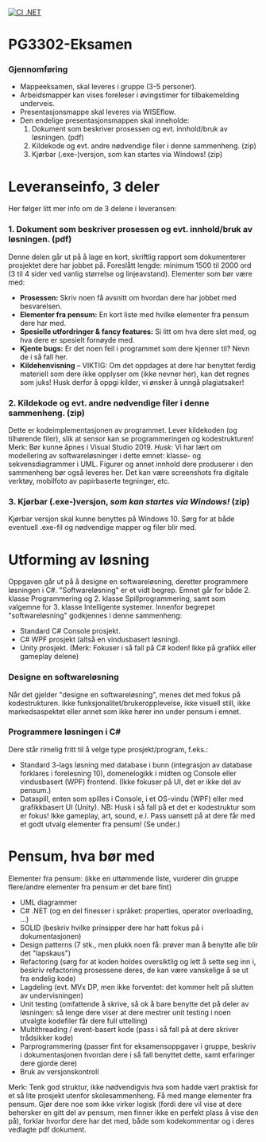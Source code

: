 [![CI .NET](https://github.com/Kohort13/PG3302-Eksamen/actions/workflows/main.yml/badge.svg)](https://github.com/Kohort13/PG3302-Eksamen/actions/workflows/main.yml)
# PG3302-Eksamen
### Gjennomføring
- Mappeeksamen, skal leveres i gruppe (3-5 personer).
- Arbeidsmapper kan vises foreleser i øvingstimer for tilbakemelding underveis.
- Presentasjonsmappe skal leveres via WISEflow.
- Den endelige presentasjonsmappen skal inneholde:
  1. Dokument som beskriver prosessen og evt. innhold/bruk av løsningen. (pdf)
  2. Kildekode og evt. andre nødvendige filer i denne sammenheng. (zip)
  3. Kjørbar (.exe-)versjon, som kan startes via Windows! (zip)

# Leveranseinfo, 3 deler

Her følger litt mer info om de 3 delene i leveransen:
### 1. Dokument som beskriver prosessen og evt. innhold/bruk av løsningen. (pdf)
Denne delen går ut på å lage en kort, skriftlig rapport som dokumenterer prosjektet dere har jobbet på. Foreslått lengde: minimum 1500 til 2000 ord (3 til 4 sider ved vanlig størrelse og linjeavstand).
Elementer som bør være med:
- **Prosessen:** Skriv noen få avsnitt om hvordan dere har jobbet med besvarelsen.
- **Elementer fra pensum:** En kort liste med hvilke elementer fra pensum dere har med.
- **Spesielle utfordringer & fancy features:** Si litt om hva dere slet med, og hva dere er spesielt fornøyde med.
- **Kjente bugs:** Er det noen feil i programmet som dere kjenner til? Nevn de i så fall her.
- **Kildehenvisning** – VIKTIG: Om det oppdages at dere har benyttet ferdig materiell som dere ikke opplyser om (ikke nevner her), kan det regnes som juks! Husk derfor å oppgi kilder, vi ønsker å unngå plagiatsaker!
### 2. Kildekode og evt. andre nødvendige filer i denne sammenheng. (zip)
Dette er kodeimplementasjonen av programmet. Lever kildekoden (og tilhørende filer), slik at sensor kan se programmeringen og kodestrukturen! Merk: Bør kunne åpnes i Visual Studio 2019.
*Husk:* Vi har lært om modellering av softwareløsninger i dette emnet: klasse- og sekvensdiagrammer i UML. Figurer og annet innhold dere produserer i den sammenheng bør også leveres her. Det kan være screenshots fra digitale verktøy, mobilfoto av papirbaserte tegninger, etc.
### 3. Kjørbar (.exe-)versjon, *som kan startes via Windows!* (zip)
Kjørbar versjon skal kunne benyttes på Windows 10. Sørg for at både eventuell .exe-fil og nødvendige mapper og filer blir med.

# Utforming av løsning
Oppgaven går ut på å designe en softwareløsning, deretter programmere løsningen i C#. "Softwareløsning" er et vidt begrep. Emnet går for både 2. klasse Programmering og 2. klasse Spillprogrammering, samt som valgemne for 3. klasse Intelligente systemer. Innenfor begrepet "softwareløsning" godkjennes i denne sammenheng:
- Standard C# Console prosjekt.
- C# WPF prosjekt (altså en vindusbasert løsning).
- Unity prosjekt. (Merk: Fokuser i så fall på C# koden! Ikke på grafikk eller gameplay delene)
### Designe en softwareløsning
Når det gjelder "designe en softwareløsning", menes det med fokus på kodestrukturen. Ikke funksjonalitet/brukeropplevelse, ikke visuell still, ikke markedsaspektet eller annet som ikke hører inn under pensum i emnet.
### Programmere løsningen i C#
Dere står rimelig fritt til å velge type prosjekt/program, f.eks.:
- Standard 3-lags løsning med database i bunn (integrasjon av database forklares i forelesning 10), domenelogikk i midten og Console eller vindusbasert (WPF) frontend. (Ikke fokuser på UI, det er ikke del av pensum.)
- Dataspill, enten som spilles i Console, i et OS-vindu (WPF) eller med grafikkbasert UI (Unity). NB: Husk i så fall på et det er kodestruktur som er fokus! Ikke gameplay, art, sound, e.l. Pass uansett på at dere får med et godt utvalg elementer fra pensum! (Se under.)

# Pensum, hva bør med
Elementer fra pensum: (ikke en uttømmende liste, vurderer din gruppe flere/andre elementer fra pensum er det bare fint)
- UML diagrammer
- C# .NET (og en del finesser i språket: properties, operator overloading, …)
- SOLID (beskriv hvilke prinsipper dere har hatt fokus på i dokumentasjonen)
- Design patterns (7 stk., men plukk noen få: prøver man å benytte alle blir det "lapskaus")
- Refactoring (sørg for at koden holdes oversiktlig og lett å sette seg inn i, beskriv refactoring prosessene deres, de kan være vanskelige å se ut fra endelig kode)
- Lagdeling (evt. MVx DP, men ikke forventet: det kommer helt på slutten av undervisningen)
- Unit testing (omfattende å skrive, så ok å bare benytte det på deler av løsningen: så lenge dere viser at dere mestrer unit testing i noen utvalgte kodefiler får dere full uttelling)
- Multithreading / event-basert kode (pass i så fall på at dere skriver trådsikker kode)
- Parprogrammering (passer fint for eksamensoppgaver i gruppe, beskriv i dokumentasjonen hvordan dere i så fall benyttet dette, samt erfaringer dere gjorde dere)
- Bruk av versjonskontroll

Merk: Tenk god struktur, ikke nødvendigvis hva som hadde vært praktisk for et så lite prosjekt utenfor skolesammenheng. Få med mange elementer fra pensum. Gjør dere noe som ikke virker logisk (fordi dere vil vise at dere behersker en gitt del av pensum, men finner ikke en perfekt plass å vise den på), forklar hvorfor dere har det med, både som kodekommentar og i deres vedlagte pdf dokument.
